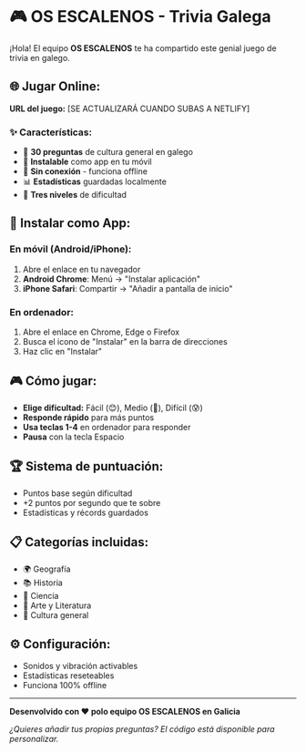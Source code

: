 # 🎮 OS ESCALENOS - Trivia Galega

¡Hola! El equipo **OS ESCALENOS** te ha compartido este genial juego de trivia en galego.

## 🌐 **Jugar Online:**

**URL del juego:** [SE ACTUALIZARÁ CUANDO SUBAS A NETLIFY]

### ✨ **Características:**
- 🧠 **30 preguntas** de cultura general en galego
- 📱 **Instalable** como app en tu móvil
- 🚫 **Sin conexión** - funciona offline
- 📊 **Estadísticas** guardadas localmente
- 🎯 **Tres niveles** de dificultad

## 📱 **Instalar como App:**

### En móvil (Android/iPhone):
1. Abre el enlace en tu navegador
2. **Android Chrome**: Menú → "Instalar aplicación"
3. **iPhone Safari**: Compartir → "Añadir a pantalla de inicio"

### En ordenador:
1. Abre el enlace en Chrome, Edge o Firefox
2. Busca el icono de "Instalar" en la barra de direcciones
3. Haz clic en "Instalar"

## 🎮 **Cómo jugar:**

- **Elige dificultad:** Fácil (😊), Medio (🤔), Difícil (😰)
- **Responde rápido** para más puntos
- **Usa teclas 1-4** en ordenador para responder
- **Pausa** con la tecla Espacio

## 🏆 **Sistema de puntuación:**
- Puntos base según dificultad
- +2 puntos por segundo que te sobre
- Estadísticas y récords guardados

## 📋 **Categorías incluidas:**
- 🌍 Geografía
- 📚 Historia  
- 🔬 Ciencia
- 🎨 Arte y Literatura
- 📰 Cultura general

## ⚙️ **Configuración:**
- Sonidos y vibración activables
- Estadísticas reseteables
- Funciona 100% offline

---

**Desenvolvido con ❤️ polo equipo OS ESCALENOS en Galicia**

*¿Quieres añadir tus propias preguntas? El código está disponible para personalizar.*
